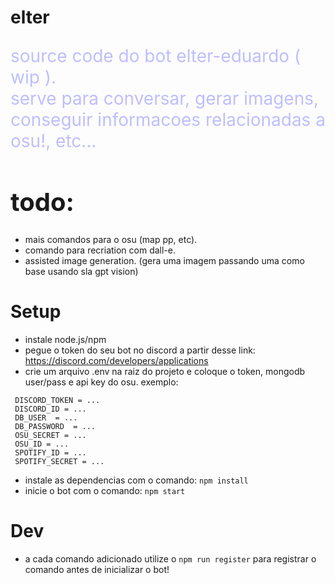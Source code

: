 # elter
<p style="color: rgb(190,190,1970); font-size: 28px;">
    source code do bot elter-eduardo ( wip ).
    <br>
    serve para conversar, gerar imagens, conseguir informacoes relacionadas a osu!, etc...

</p>

<h1 style="font-size: 40px">
    todo:
</h1>

- mais comandos para o osu (map pp, etc).
- comando para recriation com dall-e.
- assisted image generation. (gera uma imagem passando uma como base usando sla gpt vision)


<h1>
    Setup
</h1>

- instale node.js/npm
- pegue o token do seu bot no discord a partir desse link: https://discord.com/developers/applications
- crie um arquivo .env na raiz do projeto e coloque o token, mongodb user/pass e api key do osu. exemplo:
```
 DISCORD_TOKEN = ...
 DISCORD_ID = ...
 DB_USER  = ...
 DB_PASSWORD  = ...
 OSU_SECRET = ...
 OSU_ID = ...
 SPOTIFY_ID = ...
 SPOTIFY_SECRET = ...
```
- instale as dependencias com o comando: `npm install`
- inicie o bot com o comando: `npm start`

<h1>Dev</h1>

- a cada comando adicionado utilize o `npm run register` para registrar o comando antes de inicializar o bot!
